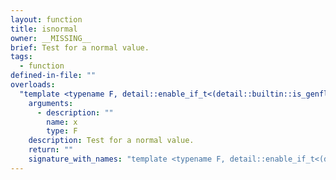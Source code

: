 ```yaml
---
layout: function
title: isnormal
owner: __MISSING__
brief: Test for a normal value.
tags:
  - function
defined-in-file: ""
overloads:
  "template <typename F, detail::enable_if_t<(detail::builtin::is_genfloat<F>::value), int> >\ndetail::matching_integral_t<F> isnormal(F)":
    arguments:
      - description: ""
        name: x
        type: F
    description: Test for a normal value.
    return: ""
    signature_with_names: "template <typename F, detail::enable_if_t<(detail::builtin::is_genfloat<F>::value), int> >\ndetail::matching_integral_t<F> isnormal(F x)"
---
```

